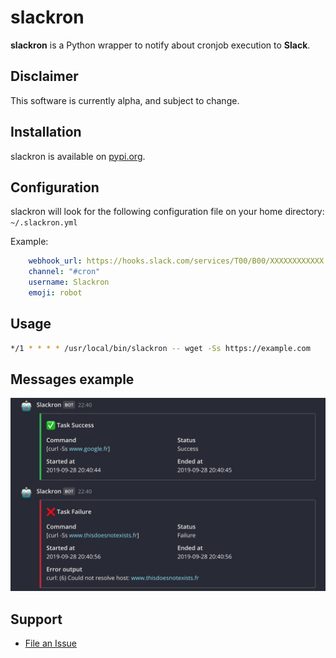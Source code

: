 # slackron

**slackron** is a Python wrapper to notify about cronjob execution to **Slack**.

## Disclaimer

This software is currently alpha, and subject to change.

## Installation

slackron is available on [pypi.org](https://pypi.org/project/slackron/).

## Configuration

slackron will look for the following configuration file on your home directory: `~/.slackron.yml`

Example:
```yaml
    webhook_url: https://hooks.slack.com/services/T00/B00/XXXXXXXXXXXX
    channel: "#cron"
    username: Slackron
    emoji: robot
```

## Usage

```sh
*/1 * * * * /usr/local/bin/slackron -- wget -Ss https://example.com
```

## Messages example

<img src="./images/notifications.png" alt="mattermost notifications template">

## Support

* [File an Issue](https://github.com/tferreira/slackron/issues/new)
